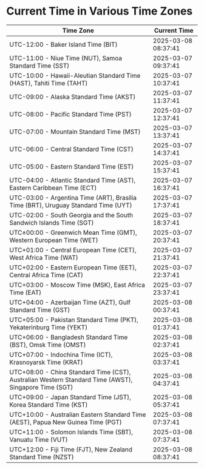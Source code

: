 # Current Time in Various Time Zones

| Time Zone | Current Time |
|-----------|--------------|
| UTC-12:00 - Baker Island Time (BIT) | 2025-03-08 08:37:41 |
| UTC-11:00 - Niue Time (NUT), Samoa Standard Time (SST) | 2025-03-07 09:37:41 |
| UTC-10:00 - Hawaii-Aleutian Standard Time (HAST), Tahiti Time (TAHT) | 2025-03-07 10:37:41 |
| UTC-09:00 - Alaska Standard Time (AKST) | 2025-03-07 11:37:41 |
| UTC-08:00 - Pacific Standard Time (PST) | 2025-03-07 12:37:41 |
| UTC-07:00 - Mountain Standard Time (MST) | 2025-03-07 13:37:41 |
| UTC-06:00 - Central Standard Time (CST) | 2025-03-07 14:37:41 |
| UTC-05:00 - Eastern Standard Time (EST) | 2025-03-07 15:37:41 |
| UTC-04:00 - Atlantic Standard Time (AST), Eastern Caribbean Time (ECT) | 2025-03-07 16:37:41 |
| UTC-03:00 - Argentina Time (ART), Brasília Time (BRT), Uruguay Standard Time (UYT) | 2025-03-07 17:37:41 |
| UTC-02:00 - South Georgia and the South Sandwich Islands Time (SGT) | 2025-03-07 18:37:41 |
| UTC±00:00 - Greenwich Mean Time (GMT), Western European Time (WET) | 2025-03-07 20:37:41 |
| UTC+01:00 - Central European Time (CET), West Africa Time (WAT) | 2025-03-07 21:37:41 |
| UTC+02:00 - Eastern European Time (EET), Central Africa Time (CAT) | 2025-03-07 22:37:41 |
| UTC+03:00 - Moscow Time (MSK), East Africa Time (EAT) | 2025-03-07 23:37:41 |
| UTC+04:00 - Azerbaijan Time (AZT), Gulf Standard Time (GST) | 2025-03-08 00:37:41 |
| UTC+05:00 - Pakistan Standard Time (PKT), Yekaterinburg Time (YEKT) | 2025-03-08 01:37:41 |
| UTC+06:00 - Bangladesh Standard Time (BST), Omsk Time (OMST) | 2025-03-08 02:37:41 |
| UTC+07:00 - Indochina Time (ICT), Krasnoyarsk Time (KRAT) | 2025-03-08 03:37:41 |
| UTC+08:00 - China Standard Time (CST), Australian Western Standard Time (AWST), Singapore Time (SGT) | 2025-03-08 04:37:41 |
| UTC+09:00 - Japan Standard Time (JST), Korea Standard Time (KST) | 2025-03-08 05:37:41 |
| UTC+10:00 - Australian Eastern Standard Time (AEST), Papua New Guinea Time (PGT) | 2025-03-08 07:37:41 |
| UTC+11:00 - Solomon Islands Time (SBT), Vanuatu Time (VUT) | 2025-03-08 07:37:41 |
| UTC+12:00 - Fiji Time (FJT), New Zealand Standard Time (NZST) | 2025-03-08 08:37:41 |
